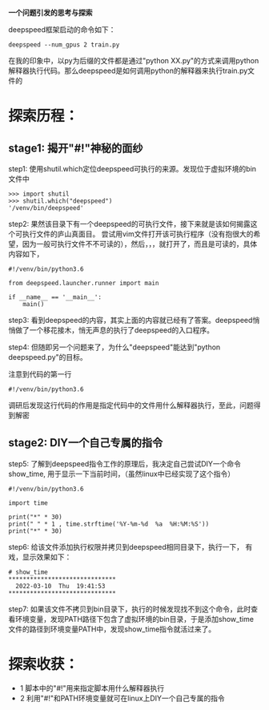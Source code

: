 **一个问题引发的思考与探索**

deepspeed框架启动的命令如下：
```
deepspeed --num_gpus 2 train.py
```
在我的印象中，以py为后缀的文件都是通过"python XX.py"的方式来调用python解释器执行代码。那么deepspeed是如何调用python的解释器来执行train.py文件的

# 探索历程：

## stage1: 揭开"#!"神秘的面纱

step1: 使用shutil.which定位deepspeed可执行的来源。发现位于虚拟环境的bin文件中
```
>>> import shutil
>>> shutil.which("deepspeed")
'/venv/bin/deepspeed'
```

step2: 果然该目录下有一个deepspeed的可执行文件，接下来就是该如何揭露这个可执行文件的庐山真面目。
尝试用vim文件打开该可执行程序（没有抱很大的希望，因为一般可执行文件不不可读的），然后，，，就打开了，而且是可读的，具体内容如下，

```
#!/venv/bin/python3.6
  
from deepspeed.launcher.runner import main

if __name__ == '__main__':
    main()
```

step3: 看到deepspeed的内容，其实上面的内容就已经有了答案。deepspeed悄悄做了一个移花接木，悄无声息的执行了deepspeed的入口程序。

step4: 但随即另一个问题来了，为什么"deepspeed"能达到"python deepspeed.py"的目标。

注意到代码的第一行
```
#!/venv/bin/python3.6
```
调研后发现这行代码的作用是指定代码中的文件用什么解释器执行，至此，问题得到解密


## stage2: DIY一个自己专属的指令

step5: 了解到deepspeed指令工作的原理后，我决定自己尝试DIY一个命令show_time, 用于显示一下当前时间，（虽然linux中已经实现了这个指令）
```
#!/venv/bin/python3.6

import time

print("*" * 30)
print(" " * 1 , time.strftime('%Y-%m-%d  %a  %H:%M:%S'))
print("*" * 30)
```

step6: 给该文件添加执行权限并拷贝到deepspeed相同目录下，执行一下， 有戏，显示效果如下：
```
# show_time
******************************
  2022-03-10  Thu  19:41:53
******************************
```

step7: 如果该文件不拷贝到bin目录下，执行的时候发现找不到这个命令，此时查看环境变量，发现PATH路径下包含了虚拟环境的bin目录，于是添加show_time文件的路径到环境变量PATH中，发现show_time指令就活过来了。

# 探索收获：

- 1 脚本中的"#!"用来指定脚本用什么解释器执行
- 2 利用"#!"和PATH环境变量就可在linux上DIY一个自己专属的指令

